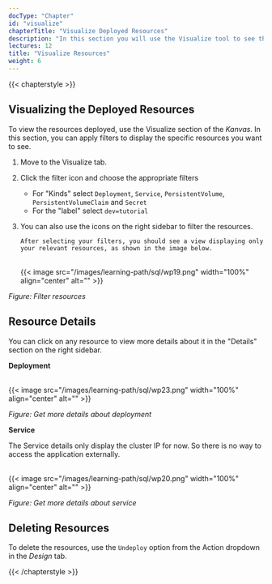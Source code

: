 ```yaml
---
docType: "Chapter"
id: "visualize"
chapterTitle: "Visualize Deployed Resources"
description: "In this section you will use the Visualize tool to see the resources in the cluster"
lectures: 12
title: "Visualize Resources"
weight: 6
---
```


{{< chapterstyle >}}

<h2 class="chapter-sub-heading">Visualizing the Deployed Resources</h2>

To view the resources deployed, use the Visualize section of the _Kanvas_. In this section, you can apply filters to display the specific resources you want to see.

1.  Move to the Visualize tab.
2.  Click the filter icon and choose the appropriate filters

    - For "Kinds" select `Deployment`, `Service`, `PersistentVolume`, `PersistentVolumeClaim` and `Secret`
    - For the "label" select `dev=tutorial`

3.  You can also use the icons on the right sidebar to filter the resources.

        After selecting your filters, you should see a view displaying only your relevant resources, as shown in the image below.

    <br />
    {{< image src="/images/learning-path/sql/wp19.png" width="100%" align="center" alt="" >}}

_Figure: Filter resources_

<h2 class="chapter-sub-heading">Resource Details</h2>

You can click on any resource to view more details about it in the "Details" section on the right sidebar.

**Deployment**

<br />
{{< image src="/images/learning-path/sql/wp23.png" width="100%" align="center" alt="" >}}

_Figure: Get more details about deployment_

**Service**

The Service details only display the cluster IP for now. So there is no way to access the application externally.

<br />
{{< image src="/images/learning-path/sql/wp20.png" width="100%" align="center" alt="" >}}

_Figure: Get more details about service_

<h2 class="chapter-sub-heading">Deleting Resources</h2>

To delete the resources, use the `Undeploy` option from the Action dropdown in the _Design_ tab.

{{< /chapterstyle >}}
